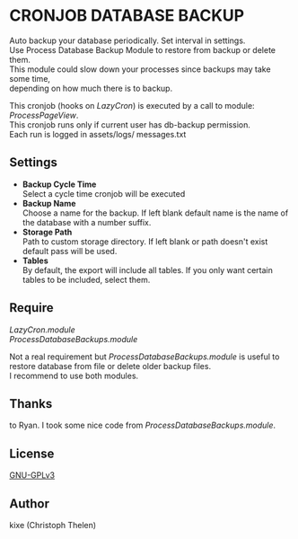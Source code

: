 CRONJOB DATABASE BACKUP
=======================

Auto backup your database periodically. Set interval in settings.  
Use Process Database Backup Module to restore from backup or delete them.  
This module could slow down your processes since backups may take some time,  
depending on how much there is to backup.

This cronjob (hooks on *LazyCron*) is executed by a call to module: *ProcessPageView*.   
This cronjob runs only if current user has db-backup permission.  
Each run is logged in assets/logs/ messages.txt

## Settings
+ **Backup Cycle Time**  
Select a cycle time cronjob will be executed  
+ **Backup Name**  
Choose a name for the backup. If left blank default name is the name of the database with a number suffix.  
+ **Storage Path**  
Path to custom storage directory. If left blank or path doesn't exist default pass will be used.  
+ **Tables**  
By default, the export will include all tables. If you only want certain tables to be included, select them.   

## Require
*LazyCron.module*  
*ProcessDatabaseBackups.module*  

Not a real requirement but *ProcessDatabaseBackups.module* is useful to restore database from file or delete older backup files.  
I recommend to use both modules.

## Thanks
to Ryan. I took some nice code from *ProcessDatabaseBackups.module*.  

## License
[GNU-GPLv3](http://www.gnu.org/licenses/gpl-3.0.html)  

## Author
kixe (Christoph Thelen)  
